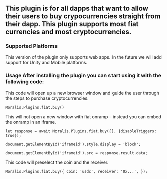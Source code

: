 
## This plugin is for all dapps that want to allow their users to buy crypocurrencies straight from their dapp. This plugin supports most fiat currencies and most cryptocurrencies.

### Supported Platforms 

This version of the plugin only supports web apps. In the future we will add support for Unity and Mobile platforms.

### Usage After installing the plugin you can start using it with the following code:

This code will open up a new browser window and guide the user through the steps to purchase cryptocurrencies.

`Moralis.Plugins.fiat.buy()`

This will not open a new window with fiat onramp - instead you can embed the onramp in an iframe.

```
let response = await Moralis.Plugins.fiat.buy({}, {disableTriggers: true});

document.getElementById('iframeid').style.display = 'block';

document.getElementById('iframeid').src = response.result.data;
```

This code will preselect the coin and the receiver.

`Moralis.Plugins.fiat.buy({ coin: 'usdc', receiver: '0x...', });`
